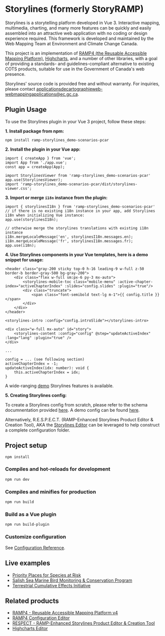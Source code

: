 # Storylines (formerly StoryRAMP)

Storylines is a storytelling platform developed in Vue 3. Interactive mapping, multimedia, charting, and many more features can be quickly and easily assembled into an attractive web application with no coding or design experience required. This framework is developed and maintained by the Web Mapping Team at Environment and Climate Change Canada.

This project is an implementation of [RAMP4 (the Reusable Accessible Mapping Platform)](https://github.com/ramp4-pcar4/ramp4-pcar4), [Highcharts](https://www.highcharts.com/), and a number of other libraries, with a goal of providing a standards- and guidelines-compliant alternative to existing COTS products, suitable for use in the Government of Canada's web presence.

Storylines' source code is provided free and without warranty. For inquiries, please contact [applicationsdecartographieweb-webmappingapplications@ec.gc.ca](mailto:applicationsdecartographieweb-webmappingapplications@ec.gc.ca).

## Plugin Usage

To use the Storylines plugin in your Vue 3 project, follow these steps:

**1. Install package from npm:**

```
npm install ramp-storylines_demo-scenarios-pcar
```

**2. Install the plugin in your Vue app:**

```
import { createApp } from 'vue';
import App from './app.vue';
const app = createApp(App);

import StorylinesViewer from 'ramp-storylines_demo-scenarios-pcar'
app.use(StorylinesViewer);
import 'ramp-storylines_demo-scenarios-pcar/dist/storylines-viewer.css';
```

**3. Import or merge `i18n` instance from the plugin:**

```
import { storylinesI18n } from 'ramp-storylines_demo-scenarios-pcar'
// if there is no existing i18n instance in your app, add Storylines i18n when initializing Vue instance:
app.use(storylinesI18n);

// otherwise merge the storylines translations with existing i18n instance
i18n.mergeLocaleMessage('en', storylinesI18n.messages.en);
i18n.mergeLocaleMessage('fr', storylinesI18n.messages.fr);
app.use(i18n);
```

**4. Use Storylines components in your Vue templates, here is a demo snippet for usage:**

```
<header class="gray-200 sticky top-0 h-16 leading-9 w-full z-50 border-b border-gray-500 bg-gray-200">
    <div class="flex w-full sm:px-6 py-3 mx-auto">
        <storylines-mobile-toc class="mobile-menu" :active-chapter-index="activeChapterIndex" :slides="config.slides" :plugin="true"/>
        <div class="truncate">
            <span class="font-semibold text-lg m-1">{{ config.title }}</span>
        </div>
    </div>
</header>

<storylines-intro :config="config.introSlide"></storylines-intro>

<div class="w-full mx-auto" id="story">
    <storylines-content :config="config" @step="updateActiveIndex" :lang="lang" :plugin="true" />
</div>

...

config = ... (see following section)
activeChapterIndex = -1;
updateActiveIndex(idx: number): void {
    this.activeChapterIndex = idx;
}

```

A wide-ranging [demo](https://ramp4-pcar4.github.io/storylines/main/#/en/00000000-0000-0000-0000-000000000000) Storylines features is available.

**5. Creating Storylines config:**

To create a Storylines config from scratch, please refer to the schema documnentation provided [here](https://github.com/ramp4-pcar4/storylines/blob/main/StorylinesSchema.json). A demo config can be found [here](https://github.com/ramp4-pcar4/storylines/blob/main/public/00000000-0000-0000-0000-000000000000/00000000-0000-0000-0000-000000000000_en.json).

Alternatively, R.E.S.P.E.C.T. (RAMP-Enhanced Storylines Product Editor & Creation Tool), AKA the [Storylines Editor](https://github.com/ramp4-pcar4/storylines-editor) can be leveraged to help construct a complete configuration folder.

## Project setup

```
npm install
```

### Compiles and hot-reloads for development

```
npm run dev
```

### Compiles and minifies for production

```
npm run build
```

### Build as a Vue plugin

```
npm run build-plugin
```

### Customize configuration

See [Configuration Reference](https://cli.vuejs.org/config/).

## Live examples

- [Priority Places for Species at Risk](https://environmental-maps.canada.ca/CWS_Storylines/index-ca-en.html#/en/priority_places-lieux_prioritaires)
- [Salish Sea Marine Bird Monitoring & Conservation Program](https://environmental-maps.qa.ec.gc.ca/Storylines-Scenarios/index-ca-en.html#/en/wings_over_water-ailes_audessus_de_leau)
- [Terrestrial Cumulative Effects Initiative](https://environmental-maps.canada.ca/Storylines-Scenarios/index-ca-en.html#/en/TCEI-IECT)

## Related products

- [RAMP4 - Reusable Accessible Mapping Platform v4](https://github.com/ramp4-pcar4/ramp4-pcar4)
- [RAMP4 Configuration Editor](https://github.com/ramp4-pcar4/config-editor)
- [RESPECT - RAMP-Enhanced Storylines Product Editor & Creation Tool](https://github.com/ramp4-pcar4/storylines-editor)
- [Highcharts Editor](https://github.com/ramp4-pcar4/highcharts-editor)
